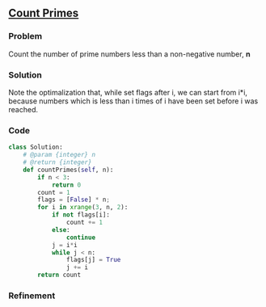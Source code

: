 ## [Count Primes](https://leetcode.com/problems/count-primes/)

### Problem

Count the number of prime numbers less than a non-negative number, __n__

### Solution

Note the optimalization that, while set flags after i, we can start from i*i, because numbers which is less than i times of i have been set before i was reached.

### Code

``` Python
class Solution:
    # @param {integer} n
    # @return {integer}
    def countPrimes(self, n):
        if n < 3:
            return 0
        count = 1
        flags = [False] * n;
        for i in xrange(3, n, 2):
            if not flags[i]:
                count += 1
            else:
                continue
            j = i*i
            while j < n:
                flags[j] = True
                j += i
        return count
```

### Refinement
